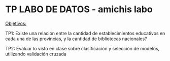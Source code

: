 
# TP LABO DE DATOS - amichis labo 

<ins>Objetivos:</ins>

TP1: Existe una relación entre la cantidad de establecimientos educativos en cada una de las provincias, 
y la cantidad de bibliotecas nacionales? 

TP2: Evaluar lo visto en clase sobre clasificación y selección de modelos, utilizando validación
cruzada
       
